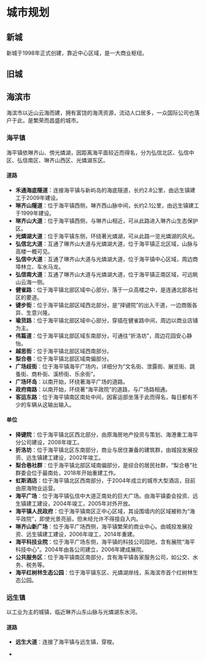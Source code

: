 # 城市规划

## 新城

新城于1998年正式创建，靠近中心区域，是一大商业枢纽。

## 旧城



## 海滨市

海滨市以近山云海而建，拥有富饶的海湾资源，流动人口居多，一众国际公司也落户于此，是繁荣而昌盛的城市。

### 海平镇

海平镇依琳齐山、傍光燐湖，因距离海平面较近而得名，分为弘信北区、弘信中区、弘信南区、琳齐山西区、光燐湖东区。

#### 道路

- **禾通海底隧道**：连接海平镇与新屿岛的海底隧道，长约2.8公里，由远生镇建工于2009年建设。
- **琳齐山隧道**：位于海平镇西侧，琳齐西山脉中间，长约2.1公里，由远生镇建工于1999年建设。
- **琳齐山大道**：位于海平镇西侧，与琳齐山相近，可从此路进入琳齐山生态保护区。
- **光燐湖大道**：位于海平镇东侧，环绕著光燐湖，可从此路一览光燐湖的风光。
- **弘信北大道**：互通了琳齐山大道与光燐湖大道，位于海平镇正北区域，山脉与高楼一概可见。
- **弘信中大道**：互通了琳齐山大道与光燐湖大道，位于海平镇中心区域，周边商埠林立、车水马龙。
- **弘信南大道**：互通了琳齐山大道与光燐湖大道，位于海平镇正南区域，可远眺山云海一侧。
- **健雀路**：位于海平镇北部区域中心部分，落于一众高楼之中，是连通北部各社区的要道。
- **键步街**：位于海平镇北部区域西北部分，是“择键院”的出入干道，一边商贩各异、生意兴隆。
- **瑜货路**：位于海平镇北部区域中心部分，穿插在健雀路中间，周边以商业店铺为主。
- **伟篇道**：位于海平镇北部区域东南部分，可通往“折洛坊”，周边花园安心静怡。
- **越思街**：位于海平镇北部区域西南部分。
- **梨合巷**：位于海平镇北部区域南偏部分。
- **广场歧街**：位于海平镇海平广场内，详细分为“文名街、泄露街、展览街、跳蚤街、商朴街、溪桥街、乐余街”。
- **广场环岛**：以南开始，环绕著海平广场的道路。
- **政府南路**：以南开始，环绕著“海平政院”的道路，与广场路相通。
- **客运东路**：位于海平镇南区南处中间，因客运部坐落于此而得名，每日都有不少的车辆从这输出输入。

#### 单位

- **择键院**：位于海平镇北区西北部分，由原海房地产投资与策划、海港重工海平分公司建设，2008年竣工。
- **折洛坊**：位于海平镇北区东南部分，商业与居住兼备的建筑群，由城投发展投资、远生镇建工建设，2002年竣工。
- **梨合巷社群**：位于海平镇北部区域南偏部分，是综合的居民社群，“梨合巷”社群委会位于最南处，2018年开始重建工作。
- **虹斯酒店**：位于海平镇北区西南部分，于2004年成立的城市大型酒店，目前由原海物业运营。
- **海平广场**：位于海平镇弘信中大道正南处的巨大广场。由海平镇委会投资、远生镇建工建设，2004年竣工，2005年对外开放。
- **海平镇人民政府**：位于海平镇南区正中心区域，其设围墙内的区域被称为“海平政院”，即使光景亮丽，但未经允许不得擅自入内。
- **琳齐山新广场**：位于海平广场西侧，海平镇繁荣的商业中心。由城投发展投资、远生镇建工建设，2006年竣工，2014年重建。
- **海平科技业院**：位于海平广场东侧，海平镇的科技公司园地，含有展院“海平科技中心”。2004年由各公司建立，2006年建成展院。
- **公共服务区**：位于海平镇南区南部分，含有海平镇各家服务公司，如公交、水务、税务等。
- **海平红树林生态公园**：位于海平镇东区、光燐湖岸线，系海滨市首个红树林生态公园。
### 远生镇
以工业为主的城镇，临近琳齐山东山脉与光燐湖东水河。
#### 道路

- **远生大道**：连接了海平镇与远生镇，穿梭。

- 

